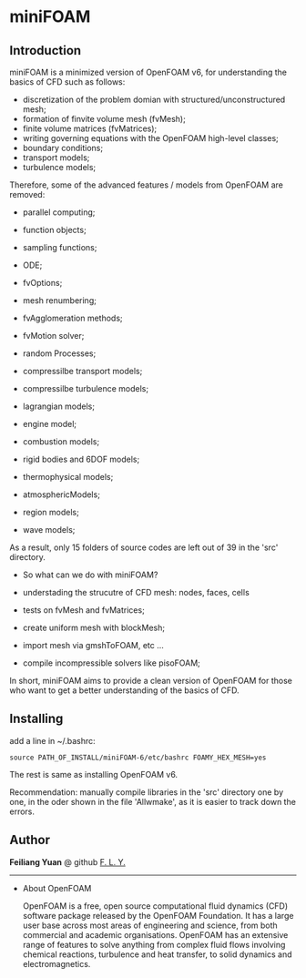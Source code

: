 # miniFOAM

## Introduction

miniFOAM is a minimized version of OpenFOAM v6, for understanding the
basics of CFD such as follows:

- discretization of the problem domian with structured/unconstructured mesh;
- formation of finvite volume mesh (fvMesh);
- finite volume matrices (fvMatrices); 
- writing governing equations with the OpenFOAM high-level classes;
- boundary conditions;
- transport models;
- turbulence models;

Therefore, some of the advanced features / models from OpenFOAM are removed:

- parallel computing;
- function objects;
- sampling functions;
- ODE;
- fvOptions;
- mesh renumbering;
- fvAgglomeration methods;
- fvMotion solver;
- random Processes;

- compressilbe transport models;
- compressilbe turbulence models;
- lagrangian models;
- engine model;
- combustion models;
- rigid bodies and 6DOF models;
- thermophysical models;
- atmosphericModels;
- region models;
- wave models;

As a result, only 15 folders of source codes are left out of 39 in the 'src' directory.

* So what can we do with miniFOAM?

- understading the strucutre of CFD mesh: nodes, faces, cells
- tests on fvMesh and fvMatrices;

- create uniform mesh with blockMesh;
- import mesh via gmshToFOAM, etc ...
- compile incompressible solvers like pisoFOAM; 

In short, miniFOAM aims to provide a clean version of OpenFOAM
for those who want to get a better understanding of the basics of CFD.

## Installing

add a line in ~/.bashrc:

```
source PATH_OF_INSTALL/miniFOAM-6/etc/bashrc FOAMY_HEX_MESH=yes
```

The rest is same as installing OpenFOAM v6.

Recommendation: manually compile libraries in the 'src' directory one by one, in the oder shown in the file 'Allwmake', as it is easier to track down the errors.


## Author

**Feiliang Yuan** @ github [F. L. Y.](https://github.com/keepfit-Zzz)
___________________________________________________________________________________
- About OpenFOAM

  OpenFOAM is a free, open source computational fluid dynamics (CFD) software
  package released by the OpenFOAM Foundation. It has a large user base across
  most areas of engineering and science, from both commercial and academic
  organisations. OpenFOAM has an extensive range of features to solve anything
  from complex fluid flows involving chemical reactions, turbulence and heat
  transfer, to solid dynamics and electromagnetics.
